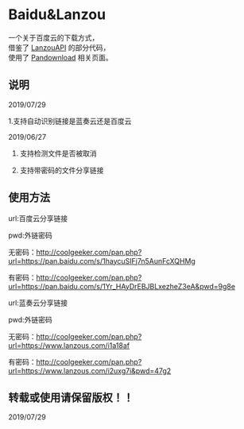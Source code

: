 # Baidu&Lanzou

一个关于百度云的下载方式，  
借鉴了 [LanzouAPI](https://github.com/MHanL/LanzouAPI) 的部分代码，  
使用了 [Pandownload](https://pan.baiduwp.com/) 相关页面。

## 说明
2019/07/29

1.支持自动识别链接是蓝奏云还是百度云

2019/06/27

1. 支持检测文件是否被取消

2. 支持带密码的文件分享链接

## 使用方法

url:百度云分享链接

pwd:外链密码

无密码：http://coolgeeker.com/pan.php?url=https://pan.baidu.com/s/1haycuSIFj7n5AunFcXQHMg

有密码：http://coolgeeker.com/pan.php?url=https://pan.baidu.com/s/1Yr_HAyDrEBJBLxezheZ3eA&pwd=9g8e

url:蓝奏云分享链接

pwd:外链密码

无密码：http://coolgeeker.com/pan.php?url=https://www.lanzous.com/i1a18af

有密码：http://coolgeeker.com/pan.php?url=https://www.lanzous.com/i2uxg7i&pwd=47g2


## 转载或使用请保留版权！！

2019/07/29
